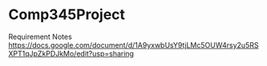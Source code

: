 # Comp345Project

Requirement Notes
https://docs.google.com/document/d/1A9yxwbUsY9tjLMc5OUW4rsy2u5RSXPT1qJpZkPDJkMo/edit?usp=sharing
